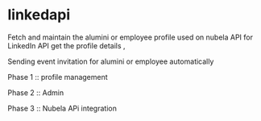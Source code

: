 # linkedapi

Fetch and maintain the alumini or employee profile used on nubela API for  LinkedIn API get the profile details , 

Sending event invitation for alumini or employee automatically

Phase 1 :: profile management

Phase 2 :: Admin

Phase 3 :: Nubela APi integration